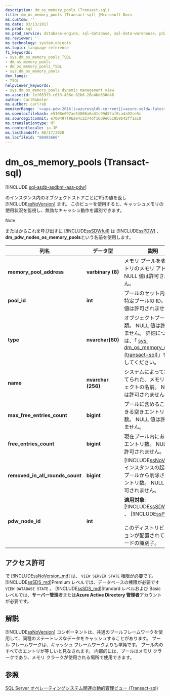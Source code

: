 ```yaml
---
description: dm_os_memory_pools (Transact-sql)
title: dm_os_memory_pools (Transact-sql) |Microsoft Docs
ms.custom: ''
ms.date: 03/13/2017
ms.prod: sql
ms.prod_service: database-engine, sql-database, sql-data-warehouse, pdw
ms.reviewer: ''
ms.technology: system-objects
ms.topic: language-reference
f1_keywords:
- sys.dm_os_memory_pools_TSQL
- dm_os_memory_pools
- dm_os_memory_pools_TSQL
- sys.dm_os_memory_pools
dev_langs:
- TSQL
helpviewer_keywords:
- sys.dm_os_memory_pools dynamic management view
ms.assetid: 1ef053f3-c6f3-456e-82b6-26e4bd630d46
author: CarlRabeler
ms.author: carlrab
monikerRange: '>=aps-pdw-2016||=azuresqldb-current||=azure-sqldw-latest||>=sql-server-2016||=sqlallproducts-allversions||>=sql-server-linux-2017||=azuresqldb-mi-current'
ms.openlocfilehash: e5108e097ae54800a6a41c99d52af0ca4a92ce5c
ms.sourcegitcommit: e700497f962e4c2274df16d9e651059b42ff1a10
ms.translationtype: MT
ms.contentlocale: ja-JP
ms.lasthandoff: 08/17/2020
ms.locfileid: "88493660"
---
```

# <a name="sysdm_os_memory_pools-transact-sql"></a>dm_os_memory_pools (Transact-sql)
[!INCLUDE [sql-asdb-asdbmi-asa-pdw](../../includes/applies-to-version/sql-asdb-asdbmi-asa-pdw.md)]

  のインスタンス内のオブジェクトストアごとに1行の値を返し [!INCLUDE[ssNoVersion](../../includes/ssnoversion-md.md)] ます。 このビューを使用すると、キャッシュメモリの使用状況を監視し、無効なキャッシュ動作を識別できます。  
  
> [!NOTE]  
>  またはからこれを呼び出すに [!INCLUDE[ssSDWfull](../../includes/sssdwfull-md.md)] は [!INCLUDE[ssPDW](../../includes/sspdw-md.md)] 、 **dm_pdw_nodes_os_memory_pools**という名前を使用します。  
  
|列名|データ型|説明|  
|-----------------|---------------|-----------------|  
|**memory_pool_address**|**varbinary (8)**|メモリ プールを表すエントリのメモリ アドレス。 NULL 値は許可されません。|  
|**pool_id**|**int**|プールのセット内にある特定プールの ID。 NULL 値は許可されません。|  
|**type**|**nvarchar(60)**|オブジェクトプールの種類。 NULL 値は許可されません。 詳細については、「 [sys. dm_os_memory_clerks &#40;transact-sql&#41;](../../relational-databases/system-dynamic-management-views/sys-dm-os-memory-clerks-transact-sql.md)」を参照してください。|  
|**name**|**nvarchar (256)**|システムによって割り当てられた、メモリ オブジェクトの名前。 NULL 値は許可されません。|  
|**max_free_entries_count**|**bigint**|プールに含めることができる空きエントリの最大数。 NULL 値は許可されません。|  
|**free_entries_count**|**bigint**|現在プール内にある空きエントリ数。 NULL 値は許可されません。|  
|**removed_in_all_rounds_count**|**bigint**|[!INCLUDE[ssNoVersion](../../includes/ssnoversion-md.md)] インスタンスの起動後、プールから削除されたエントリ数。 NULL 値は許可されません。|  
|**pdw_node_id**|**int**|**適用対象**: [!INCLUDE[ssSDWfull](../../includes/sssdwfull-md.md)] 、 [!INCLUDE[ssPDW](../../includes/sspdw-md.md)]<br /><br /> このディストリビューションが配置されているノードの識別子。|  
  
## <a name="permissions"></a>アクセス許可

で [!INCLUDE[ssNoVersion_md](../../includes/ssnoversion-md.md)] は、 `VIEW SERVER STATE` 権限が必要です。   
[!INCLUDE[ssSDS_md](../../includes/sssds-md.md)]Premium レベルでは、データベースの権限が必要です `VIEW DATABASE STATE` 。 [!INCLUDE[ssSDS_md](../../includes/sssds-md.md)]Standard レベルおよび Basic レベルでは、**サーバー管理**者または**Azure Active Directory 管理者**アカウントが必要です。   

## <a name="remarks"></a>解説  
 [!INCLUDE[ssNoVersion](../../includes/ssnoversion-md.md)] コンポーネントは、共通のプールフレームワークを使用して、同種のステートレスなデータをキャッシュすることがあります。 プール フレームワークは、キャッシュ フレームワークよりも単純です。 プール内のすべてのエントリが等しいと見なされます。 内部的には、プールはメモリ クラークであり、メモリ クラークが使用される場所で使用できます。  
  
## <a name="see-also"></a>参照  
 
  [SQL Server オペレーティングシステム関連の動的管理ビュー &#40;Transact-sql&#41;](../../relational-databases/system-dynamic-management-views/sql-server-operating-system-related-dynamic-management-views-transact-sql.md)  
  
  


